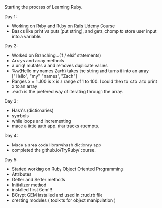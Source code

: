 Starting the process of Learning Ruby.

Day 1: 
  - Working on Ruby and Ruby on Rails Udemy Course 
  - Basics like print vs puts (put string), and gets_chomp to store user input into a variable.

Day 2: 
  - Worked on Branching...(If / elsif statements)
  - Arrays and array methods 
  - a.uniq! mutates a and removes duplicate values 
  - %w(Hello my names Zach) takes the string and turns it into an array ["Hello", "my", "names", "Zach"]
  - Ranges x = 1..100 is x is a range of 1 to 100. I could then to x.to_a to print x to an array
  - .each is the prefered way of iterating through the array.

Day 3:
  - Hash's (dictionaries)
  - symbols
  - while loops and incrementing
  - made a little auth app. that tracks attempts.

Day 4:
  - Made a area code library/hash dictionry app 
  - completed the github.io/TryRuby/  course.

Day 5:
  - Started working on Ruby Object Oriented Programming 
  - Attributes
  - Getter and Setter methods
  - Initializer method
  - installed first Gem!!!
  - BCrypt GEM installed and used in crud.rb file
  - creating modules ( toolkits for object manipulation )




